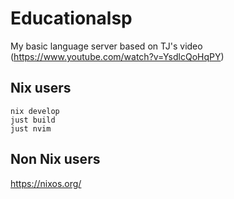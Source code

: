 # Educationalsp

My basic language server based on TJ's video (https://www.youtube.com/watch?v=YsdlcQoHqPY)

## Nix users
```
nix develop
just build
just nvim
```

## Non Nix users
https://nixos.org/
